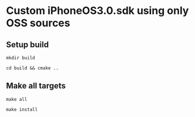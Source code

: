 # Custom iPhoneOS3.0.sdk using only OSS sources

## Setup build

`mkdir build`

`cd build && cmake ..`

## Make all targets

`make all`

`make install`